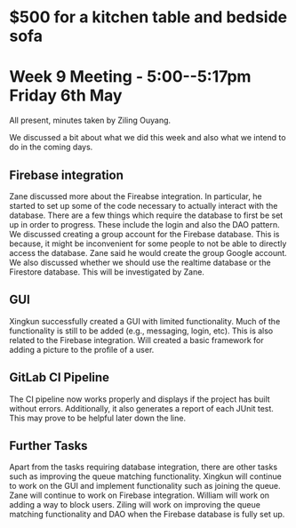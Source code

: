 # $500 for a kitchen table and bedside sofa
# Week 9 Meeting - 5:00--5:17pm Friday 6th May

All present, minutes taken by Ziling Ouyang.

We discussed a bit about what we did this week and also what we intend to do in the coming days.

## Firebase integration

Zane discussed more about the Fireabse integration. In particular, he started to set up some of the code necessary to actually interact with the database. There are a few things which require the database to first be set up in order to progress. These include the login and also the DAO pattern. We discussed creating a group account for the Firebase database. This is because, it might be inconvenient for some people to not be able to directly access the database. Zane said he would create the group Google account. We also discussed whether we should use the realtime database or the Firestore database. This will be investigated by Zane.

## GUI

Xingkun successfully created a GUI with limited functionality. Much of the functionality is still to be added (e.g., messaging, login, etc). This is also related to the Firebase integration. Will created a basic framework for adding a picture to the profile of a user.

## GitLab CI Pipeline

The CI pipeline now works properly and displays if the project has built without errors. Additionally, it also generates a report of each JUnit test. This may prove to be helpful later down the line.

## Further Tasks

Apart from the tasks requiring database integration, there are other tasks such as improving the queue matching functionality. Xingkun will continue to work on the GUI and implement functionality such as joining the queue. Zane will continue to work on Firebase integration. William will work on adding a way to block users. Ziling will work on improving the queue matching functionality and DAO when the Firebase database is fully set up.